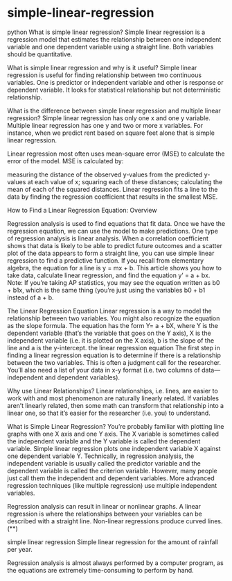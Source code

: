 # simple-linear-regression
python
What is simple linear regression?
Simple linear regression is a regression model that estimates the relationship between one independent variable and one dependent variable using a straight line. Both variables should be quantitative.

What is simple linear regression and why is it useful?
Simple linear regression is useful for finding relationship between two continuous variables. One is predictor or independent variable and other is response or dependent variable. It looks for statistical relationship but not deterministic relationship.

What is the difference between simple linear regression and multiple linear regression?
Simple linear regression has only one x and one y variable. Multiple linear regression has one y and two or more x variables. For instance, when we predict rent based on square feet alone that is simple linear regression.

Linear regression most often uses mean-square error (MSE) to calculate the error of the model. MSE is calculated by:

measuring the distance of the observed y-values from the predicted y-values at each value of x;
squaring each of these distances;
calculating the mean of each of the squared distances.
Linear regression fits a line to the data by finding the regression coefficient that results in the smallest MSE.

How to Find a Linear Regression Equation: Overview

Regression analysis is used to find equations that fit data. Once we have the regression equation, we can use the model to make predictions. One type of regression analysis is linear analysis. When a correlation coefficient shows that data is likely to be able to predict future outcomes and a scatter plot of the data appears to form a straight line, you can use simple linear regression to find a predictive function. If you recall from elementary algebra, the equation for a line is y = mx + b. This article shows you how to take data, calculate linear regression, and find the equation y’ = a + bx. Note: If you’re taking AP statistics, you may see the equation written as b0 + b1x, which is the same thing (you’re just using the variables b0 + b1 instead of a + b.

The Linear Regression Equation
Linear regression is a way to model the relationship between two variables. You might also recognize the equation as the slope formula. The equation has the form Y= a + bX, where Y is the dependent variable (that’s the variable that goes on the Y axis), X is the independent variable (i.e. it is plotted on the X axis), b is the slope of the line and a is the y-intercept.
the linear regression equation
The first step in finding a linear regression equation is to determine if there is a relationship between the two variables. This is often a judgment call for the researcher. You’ll also need a list of your data in x-y format (i.e. two columns of data—independent and dependent variables).



Why use Linear Relationships?
Linear relationships, i.e. lines, are easier to work with and most phenomenon are naturally linearly related. If variables aren’t linearly related, then some math can transform that relationship into a linear one, so that it’s easier for the researcher (i.e. you) to understand.

What is Simple Linear Regression?
You’re probably familiar with plotting line graphs with one X axis and one Y axis. The X variable is sometimes called the independent variable and the Y variable is called the dependent variable. Simple linear regression plots one independent variable X against one dependent variable Y. Technically, in regression analysis, the independent variable is usually called the predictor variable and the dependent variable is called the criterion variable. However, many people just call them the independent and dependent variables. More advanced regression techniques (like multiple regression) use multiple independent variables.

Regression analysis can result in linear or nonlinear graphs. A linear regression is where the relationships between your variables can be described with a straight line. Non-linear regressions produce curved lines.(**)

simple linear regression
Simple linear regression for the amount of rainfall per year.

Regression analysis is almost always performed by a computer program, as the equations are extremely time-consuming to perform by hand.
